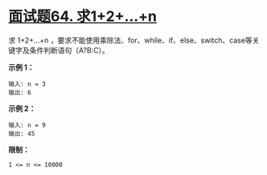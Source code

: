 # [面试题64. 求1+2+…+n](https://leetcode-cn.com/problems/qiu-12n-lcof/)

求 1+2+...+n ，要求不能使用乘除法、for、while、if、else、switch、case等关键字及条件判断语句（A?B:C）。

 

**示例 1：**

    输入: n = 3
    输出: 6

**示例 2：**

    输入: n = 9
    输出: 45
 

**限制：**

    1 <= n <= 10000
